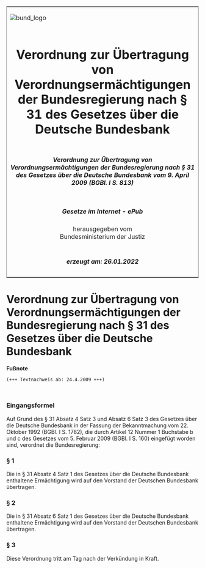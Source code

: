 <span id="DECKBLATT.html"></span>

<table border="0" frame="border" width="100%">

<tr valign="top">

<td align="left">

![bund\_logo](BfJ_2021_Web_de_de.gif)

</td>

<td align="right">

 

</td>

</tr>

<tr align="center" valign="middle">

<td colspan="2">

# Verordnung zur Übertragung von Verordnungsermächtigungen der Bundesregierung nach § 31 des Gesetzes über die Deutsche Bundesbank

</td>

</tr>

<tr align="center" valign="middle">

<td colspan="2">

##### Verordnung zur Übertragung von Verordnungsermächtigungen der Bundesregierung nach § 31 des Gesetzes über die Deutsche Bundesbank vom 9. April 2009 (BGBl. I S. 813)

</td>

</tr>

<tr align="center" valign="middle">

<td colspan="2">

  
  

##### Gesetze im Internet - ePub  
  
herausgegeben vom  
Bundesministerium der Justiz

</td>

</tr>

<tr align="center" valign="bottom">

<td colspan="2">

  
  

##### erzeugt am: 26.01.2022

</td>

</tr>

</table>

<span id="BJNR081300009.html"></span>

# Verordnung zur Übertragung von Verordnungsermächtigungen der Bundesregierung nach § 31 des Gesetzes über die Deutsche Bundesbank

<div>

  
**Fußnote**

<div class="jnhtml">

<div>

<div class="jurAbsatz">

  

``` 
(+++ Textnachweis ab: 24.4.2009 +++)

 
```

</div>

</div>

</div>

</div>

<span id="BJNR081300009BJNE000100000.html"></span>

### Eingangsformel  

<div>

<div class="jnhtml">

<div>

<div class="jurAbsatz">

Auf Grund des § 31 Absatz 4 Satz 3 und Absatz 6 Satz 3 des Gesetzes über
die Deutsche Bundesbank in der Fassung der Bekanntmachung vom 22.
Oktober 1992 (BGBl. I S. 1782), die durch Artikel 12 Nummer 1 Buchstabe
b und c des Gesetzes vom 5. Februar 2009 (BGBl. I S. 160) eingefügt
worden sind, verordnet die Bundesregierung:

</div>

</div>

</div>

</div>

<span id="BJNR081300009BJNE000200000.html"></span>

### § 1  

<div>

<div class="jnhtml">

<div>

<div class="jurAbsatz">

Die in § 31 Absatz 4 Satz 1 des Gesetzes über die Deutsche Bundesbank
enthaltene Ermächtigung wird auf den Vorstand der Deutschen Bundesbank
übertragen.

</div>

</div>

</div>

</div>

<span id="BJNR081300009BJNE000300000.html"></span>

### § 2  

<div>

<div class="jnhtml">

<div>

<div class="jurAbsatz">

Die in § 31 Absatz 6 Satz 1 des Gesetzes über die Deutsche Bundesbank
enthaltene Ermächtigung wird auf den Vorstand der Deutschen Bundesbank
übertragen.

</div>

</div>

</div>

</div>

<span id="BJNR081300009BJNE000400000.html"></span>

### § 3  

<div>

<div class="jnhtml">

<div>

<div class="jurAbsatz">

Diese Verordnung tritt am Tag nach der Verkündung in Kraft.

</div>

</div>

</div>

</div>
